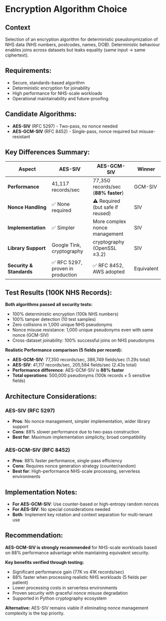 # Encryption Algorithm Choice

## Context

Selection of an encryption algorithm for deterministic pseudonymization of NHS data (NHS numbers, postcodes, names,
DOB). Deterministic behaviour enables joins across datasets but leaks equality (same input → same ciphertext).

## Requirements:

- Secure, standards-based algorithm
- Deterministic encryption for joinability
- High performance for NHS-scale workloads
- Operational maintainability and future-proofing

## Candidate Algorithms:

- **AES-SIV** (RFC 5297) - Two-pass, no nonce needed
- **AES-GCM-SIV** (RFC 8452) - Single-pass, nonce required but misuse-resistant

## Key Differences Summary:

| Aspect                   | AES-SIV                          | AES-GCM-SIV                         | Winner     |
|--------------------------|----------------------------------|-------------------------------------|------------|
| **Performance**          | 41,117 records/sec               | 77,350 records/sec (**88% faster**) | GCM-SIV    |
| **Nonce Handling**       | ✅ None required                  | ⚠️ Required (but safe if reused)    | SIV        |
| **Implementation**       | ✅ Simpler                        | More complex nonce management       | SIV        |
| **Library Support**      | Google Tink, cryptography        | cryptography (OpenSSL ≥3.2)         | SIV        |
| **Security & Standards** | ✅ RFC 5297, proven in production | ✅ RFC 8452, AWS adopted             | Equivalent |

## Test Results (100K NHS Records):

**Both algorithms passed all security tests:**

- 100% deterministic encryption (100k NHS numbers)
- 100% tamper detection (10 test samples)
- Zero collisions in 1,000 unique NHS pseudonyms
- Nonce misuse resistance: 1,000 unique pseudonyms even with same nonce (GCM-SIV)
- Cross-dataset joinability: 100% successful joins on NHS pseudonyms

**Realistic Performance comparison (5 fields per record):**

- **AES-GCM-SIV**: 77,350 records/sec, 386,749 fields/sec (1.29s total)
- **AES-SIV**: 41,117 records/sec, 205,584 fields/sec (2.43s total)
- **Performance difference**: AES-GCM-SIV is **88% faster**
- **Total operations**: 500,000 pseudonyms (100k records × 5 sensitive fields)

## Architecture Considerations:

### AES-SIV (RFC 5297)

- **Pros**: No nonce management, simpler implementation, wider library support
- **Cons**: 88% slower performance due to two-pass construction
- **Best for**: Maximum implementation simplicity, broad compatibility

### AES-GCM-SIV (RFC 8452)

- **Pros**: 88% faster performance, single-pass efficiency
- **Cons**: Requires nonce generation strategy (counter/random)
- **Best for**: High-performance NHS-scale processing, serverless environments

## Implementation Notes:

- **For AES-GCM-SIV**: Use counter-based or high-entropy random nonces
- **For AES-SIV**: No special considerations needed
- **Both**: Implement key rotation and context separation for multi-tenant use

## Recommendation:

**AES-GCM-SIV is strongly recommended** for NHS-scale workloads based on 88% performance advantage while maintaining
equivalent security.

**Key benefits verified through testing:**

- Significant performance gain (77K vs 41K records/sec)
- 88% faster when processing realistic NHS workloads (5 fields per patient)
- Lower processing costs in serverless environments
- Proven security with graceful nonce misuse degradation
- Supported in Python cryptography ecosystem

**Alternative:** AES-SIV remains viable if eliminating nonce management complexity is the top priority.
